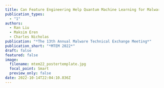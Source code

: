 ```yaml
---
title: Can Feature Engineering Help Quantum Machine Learning for Malware Detection
publication_types:
  - "1"
authors:
  - Ran Liu
  - Maksim Eren
  - Charles Nicholas
publication: "*The 13th Annual Malware Technical Exchange Meeting*"
publication_short: "*MTEM 2022*"
draft: false
featured: false
image:
  filename: mtem22_postertemplate.jpg
  focal_point: Smart
  preview_only: false
date: 2022-10-14T22:04:10.836Z
---
```

